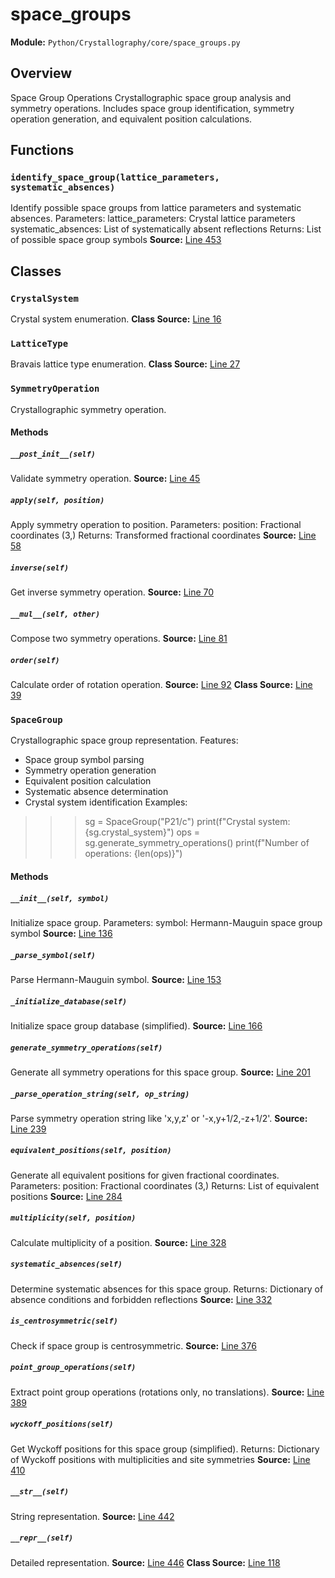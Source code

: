 # space_groups
**Module:** `Python/Crystallography/core/space_groups.py`
## Overview
Space Group Operations
Crystallographic space group analysis and symmetry operations.
Includes space group identification, symmetry operation generation,
and equivalent position calculations.
## Functions
### `identify_space_group(lattice_parameters, systematic_absences)`
Identify possible space groups from lattice parameters and systematic absences.
Parameters:
lattice_parameters: Crystal lattice parameters
systematic_absences: List of systematically absent reflections
Returns:
List of possible space group symbols
**Source:** [Line 453](Python/Crystallography/core/space_groups.py#L453)
## Classes
### `CrystalSystem`
Crystal system enumeration.
**Class Source:** [Line 16](Python/Crystallography/core/space_groups.py#L16)
### `LatticeType`
Bravais lattice type enumeration.
**Class Source:** [Line 27](Python/Crystallography/core/space_groups.py#L27)
### `SymmetryOperation`
Crystallographic symmetry operation.
#### Methods
##### `__post_init__(self)`
Validate symmetry operation.
**Source:** [Line 45](Python/Crystallography/core/space_groups.py#L45)
##### `apply(self, position)`
Apply symmetry operation to position.
Parameters:
position: Fractional coordinates (3,)
Returns:
Transformed fractional coordinates
**Source:** [Line 58](Python/Crystallography/core/space_groups.py#L58)
##### `inverse(self)`
Get inverse symmetry operation.
**Source:** [Line 70](Python/Crystallography/core/space_groups.py#L70)
##### `__mul__(self, other)`
Compose two symmetry operations.
**Source:** [Line 81](Python/Crystallography/core/space_groups.py#L81)
##### `order(self)`
Calculate order of rotation operation.
**Source:** [Line 92](Python/Crystallography/core/space_groups.py#L92)
**Class Source:** [Line 39](Python/Crystallography/core/space_groups.py#L39)
### `SpaceGroup`
Crystallographic space group representation.
Features:
- Space group symbol parsing
- Symmetry operation generation
- Equivalent position calculation
- Systematic absence determination
- Crystal system identification
Examples:
>>> sg = SpaceGroup("P21/c")
>>> print(f"Crystal system: {sg.crystal_system}")
>>> ops = sg.generate_symmetry_operations()
>>> print(f"Number of operations: {len(ops)}")
#### Methods
##### `__init__(self, symbol)`
Initialize space group.
Parameters:
symbol: Hermann-Mauguin space group symbol
**Source:** [Line 136](Python/Crystallography/core/space_groups.py#L136)
##### `_parse_symbol(self)`
Parse Hermann-Mauguin symbol.
**Source:** [Line 153](Python/Crystallography/core/space_groups.py#L153)
##### `_initialize_database(self)`
Initialize space group database (simplified).
**Source:** [Line 166](Python/Crystallography/core/space_groups.py#L166)
##### `generate_symmetry_operations(self)`
Generate all symmetry operations for this space group.
**Source:** [Line 201](Python/Crystallography/core/space_groups.py#L201)
##### `_parse_operation_string(self, op_string)`
Parse symmetry operation string like 'x,y,z' or '-x,y+1/2,-z+1/2'.
**Source:** [Line 239](Python/Crystallography/core/space_groups.py#L239)
##### `equivalent_positions(self, position)`
Generate all equivalent positions for given fractional coordinates.
Parameters:
position: Fractional coordinates (3,)
Returns:
List of equivalent positions
**Source:** [Line 284](Python/Crystallography/core/space_groups.py#L284)
##### `multiplicity(self, position)`
Calculate multiplicity of a position.
**Source:** [Line 328](Python/Crystallography/core/space_groups.py#L328)
##### `systematic_absences(self)`
Determine systematic absences for this space group.
Returns:
Dictionary of absence conditions and forbidden reflections
**Source:** [Line 332](Python/Crystallography/core/space_groups.py#L332)
##### `is_centrosymmetric(self)`
Check if space group is centrosymmetric.
**Source:** [Line 376](Python/Crystallography/core/space_groups.py#L376)
##### `point_group_operations(self)`
Extract point group operations (rotations only, no translations).
**Source:** [Line 389](Python/Crystallography/core/space_groups.py#L389)
##### `wyckoff_positions(self)`
Get Wyckoff positions for this space group (simplified).
Returns:
Dictionary of Wyckoff positions with multiplicities and site symmetries
**Source:** [Line 410](Python/Crystallography/core/space_groups.py#L410)
##### `__str__(self)`
String representation.
**Source:** [Line 442](Python/Crystallography/core/space_groups.py#L442)
##### `__repr__(self)`
Detailed representation.
**Source:** [Line 446](Python/Crystallography/core/space_groups.py#L446)
**Class Source:** [Line 118](Python/Crystallography/core/space_groups.py#L118)